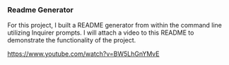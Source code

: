 ### Readme Generator

For this project, I built a README generator from within the command line utilizing Inquirer prompts. I will attach a video to this README to demonstrate the functionality of the project.

https://www.youtube.com/watch?v=BW5LhGnYMvE
